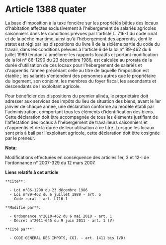 # Article 1388 quater

La base d'imposition à la taxe foncière sur les propriétés bâties des locaux d'habitation affectés exclusivement à
l'hébergement de salariés agricoles saisonniers dans les conditions prévues par l'article L. 716-1 du code rural et de la
pêche maritime, ainsi qu'à l'hébergement des apprentis, dont le statut est régi par les dispositions du livre II de la
sixième partie du code du travail, dans les conditions prévues à l'article 6 de la loi n° 89-462 du 6 juillet 1989 tendant à
améliorer les rapports locatifs et portant modification de la loi n° 86-1290 du 23 décembre 1986, est calculée au prorata de
la durée d'utilisation de ces locaux pour l'hébergement de salariés et d'apprentis l'année précédant celle au titre de
laquelle l'imposition est établie ; les salariés s'entendent des personnes autres que le propriétaire du logement, son
conjoint, les membres du foyer fiscal, les ascendants et descendants de l'exploitant agricole. 

Pour bénéficier des dispositions du premier alinéa, le propriétaire doit adresser aux services des impôts du lieu de
situation des biens, avant le 1er janvier de chaque année, une déclaration conforme au modèle établi par l'administration,
comportant tous les éléments d'identification des biens. Cette déclaration doit être accompagnée de tous les éléments
justifiant de l'affectation des locaux à l'hébergement de travailleurs saisonniers et d'apprentis et de la durée de leur
utilisation à ce titre. Lorsque les locaux sont pris à bail par l'exploitant agricole, cette déclaration doit être cosignée
par le preneur.

**Nota:**

Modifications effectuées en conséquence des articles 1er, 3 et 12-I de l'ordonnance n° 2007-329 du 12 mars 2007.

**Liens relatifs à cet article**

	**Cite**:

	  - Loi n°86-1290 du 23 décembre 1986
	  - Loi n°89-462 du 6 juillet 1989 - art. 6
	  - Code rural - art. L716-1

	**Modifié par**:

	  - Ordonnance n°2010-462 du 6 mai 2010 - art. 1
	  - Décret n°2011-645 du 9 juin 2011 - art. 1 (V)

	**Cité par**:

	  - CODE GENERAL DES IMPOTS, CGI. - art. 1411 bis (VD)

